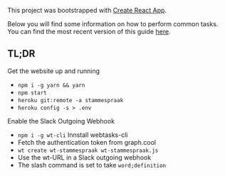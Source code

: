 This project was bootstrapped with [Create React App](https://github.com/facebookincubator/create-react-app).

Below you will find some information on how to perform common tasks.<br>
You can find the most recent version of this guide [here](https://github.com/facebookincubator/create-react-app/blob/master/packages/react-scripts/template/README.md).

## TL;DR

Get the website up and running

* `npm i -g yarn && yarn`
* `npm start`
* `heroku git:remote -a stammespraak`
* `heroku config -s > .env`

Enable the Slack Outgoing Webhook

* `npm i -g wt-cli` Innstall webtasks-cli
* Fetch the authentication token from graph.cool
* `wt create wt-stammespraak wt-stammespraak.js`
* Use the wt-URL in a Slack outgoing webhook
* The slash command is set to take `word;definition`


